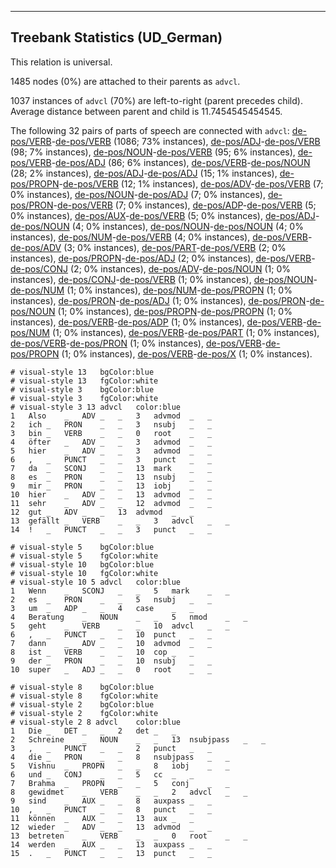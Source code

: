 

--------------------------------------------------------------------------------

## Treebank Statistics (UD_German)

This relation is universal.

1485 nodes (0%) are attached to their parents as `advcl`.

1037 instances of `advcl` (70%) are left-to-right (parent precedes child).
Average distance between parent and child is 11.7454545454545.

The following 32 pairs of parts of speech are connected with `advcl`: [de-pos/VERB]()-[de-pos/VERB]() (1086; 73% instances), [de-pos/ADJ]()-[de-pos/VERB]() (98; 7% instances), [de-pos/NOUN]()-[de-pos/VERB]() (95; 6% instances), [de-pos/VERB]()-[de-pos/ADJ]() (86; 6% instances), [de-pos/VERB]()-[de-pos/NOUN]() (28; 2% instances), [de-pos/ADJ]()-[de-pos/ADJ]() (15; 1% instances), [de-pos/PROPN]()-[de-pos/VERB]() (12; 1% instances), [de-pos/ADV]()-[de-pos/VERB]() (7; 0% instances), [de-pos/NOUN]()-[de-pos/ADJ]() (7; 0% instances), [de-pos/PRON]()-[de-pos/VERB]() (7; 0% instances), [de-pos/ADP]()-[de-pos/VERB]() (5; 0% instances), [de-pos/AUX]()-[de-pos/VERB]() (5; 0% instances), [de-pos/ADJ]()-[de-pos/NOUN]() (4; 0% instances), [de-pos/NOUN]()-[de-pos/NOUN]() (4; 0% instances), [de-pos/NUM]()-[de-pos/VERB]() (4; 0% instances), [de-pos/VERB]()-[de-pos/ADV]() (3; 0% instances), [de-pos/PART]()-[de-pos/VERB]() (2; 0% instances), [de-pos/PROPN]()-[de-pos/ADJ]() (2; 0% instances), [de-pos/VERB]()-[de-pos/CONJ]() (2; 0% instances), [de-pos/ADV]()-[de-pos/NOUN]() (1; 0% instances), [de-pos/CONJ]()-[de-pos/VERB]() (1; 0% instances), [de-pos/NOUN]()-[de-pos/NUM]() (1; 0% instances), [de-pos/NUM]()-[de-pos/PROPN]() (1; 0% instances), [de-pos/PRON]()-[de-pos/ADJ]() (1; 0% instances), [de-pos/PRON]()-[de-pos/NOUN]() (1; 0% instances), [de-pos/PROPN]()-[de-pos/PROPN]() (1; 0% instances), [de-pos/VERB]()-[de-pos/ADP]() (1; 0% instances), [de-pos/VERB]()-[de-pos/NUM]() (1; 0% instances), [de-pos/VERB]()-[de-pos/PART]() (1; 0% instances), [de-pos/VERB]()-[de-pos/PRON]() (1; 0% instances), [de-pos/VERB]()-[de-pos/PROPN]() (1; 0% instances), [de-pos/VERB]()-[de-pos/X]() (1; 0% instances).


~~~ conllu
# visual-style 13	bgColor:blue
# visual-style 13	fgColor:white
# visual-style 3	bgColor:blue
# visual-style 3	fgColor:white
# visual-style 3 13 advcl	color:blue
1	Also	_	ADV	_	_	3	advmod	_	_
2	ich	_	PRON	_	_	3	nsubj	_	_
3	bin	_	VERB	_	_	0	root	_	_
4	öfter	_	ADV	_	_	3	advmod	_	_
5	hier	_	ADV	_	_	3	advmod	_	_
6	,	_	PUNCT	_	_	3	punct	_	_
7	da	_	SCONJ	_	_	13	mark	_	_
8	es	_	PRON	_	_	13	nsubj	_	_
9	mir	_	PRON	_	_	13	iobj	_	_
10	hier	_	ADV	_	_	13	advmod	_	_
11	sehr	_	ADV	_	_	12	advmod	_	_
12	gut	_	ADV	_	_	13	advmod	_	_
13	gefällt	_	VERB	_	_	3	advcl	_	_
14	!	_	PUNCT	_	_	3	punct	_	_

~~~


~~~ conllu
# visual-style 5	bgColor:blue
# visual-style 5	fgColor:white
# visual-style 10	bgColor:blue
# visual-style 10	fgColor:white
# visual-style 10 5 advcl	color:blue
1	Wenn	_	SCONJ	_	_	5	mark	_	_
2	es	_	PRON	_	_	5	nsubj	_	_
3	um	_	ADP	_	_	4	case	_	_
4	Beratung	_	NOUN	_	_	5	nmod	_	_
5	geht	_	VERB	_	_	10	advcl	_	_
6	,	_	PUNCT	_	_	10	punct	_	_
7	dann	_	ADV	_	_	10	advmod	_	_
8	ist	_	VERB	_	_	10	cop	_	_
9	der	_	PRON	_	_	10	nsubj	_	_
10	super	_	ADJ	_	_	0	root	_	_

~~~


~~~ conllu
# visual-style 8	bgColor:blue
# visual-style 8	fgColor:white
# visual-style 2	bgColor:blue
# visual-style 2	fgColor:white
# visual-style 2 8 advcl	color:blue
1	Die	_	DET	_	_	2	det	_	_
2	Schreine	_	NOUN	_	_	13	nsubjpass	_	_
3	,	_	PUNCT	_	_	2	punct	_	_
4	die	_	PRON	_	_	8	nsubjpass	_	_
5	Vishnu	_	PROPN	_	_	8	iobj	_	_
6	und	_	CONJ	_	_	5	cc	_	_
7	Brahma	_	PROPN	_	_	5	conj	_	_
8	gewidmet	_	VERB	_	_	2	advcl	_	_
9	sind	_	AUX	_	_	8	auxpass	_	_
10	,	_	PUNCT	_	_	8	punct	_	_
11	können	_	AUX	_	_	13	aux	_	_
12	wieder	_	ADV	_	_	13	advmod	_	_
13	betreten	_	VERB	_	_	0	root	_	_
14	werden	_	AUX	_	_	13	auxpass	_	_
15	.	_	PUNCT	_	_	13	punct	_	_

~~~


